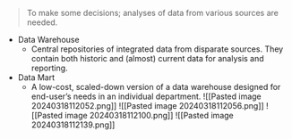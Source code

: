 > To make some decisions; analyses of data from various sources are needed.

- Data Warehouse
	- Central repositories of integrated data from disparate sources. They contain both historic and (almost) current data for analysis and reporting.
- Data Mart
	- A low-cost, scaled-down version of a data warehouse designed for end-user’s needs in an individual department.
![[Pasted image 20240318112052.png]]
![[Pasted image 20240318112056.png]]
![[Pasted image 20240318112100.png]]
![[Pasted image 20240318112139.png]]